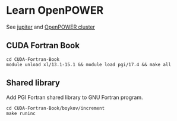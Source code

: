 Learn OpenPOWER
===============

See [jupiter](http://jupiter.febras.net/ganglia/) and [OpenPOWER cluster](http://lits.ccfebras.ru/index/oborudovanie/sistemyi-vyisokoproizvoditelnyix-vyichislenij/gibridnogo-vyichislitelnogo-klastera-na-baze-arxitekturyi-openpower.html)

CUDA Fortran Book
-----------------

    cd CUDA-Fortran-Book
    module unload xl/13.1-15.1 && module load pgi/17.4 && make all

Shared library
--------------

Add PGI Fortran shared library to GNU Fortran program.

    cd CUDA-Fortran-Book/boykov/increment
	make runinc
